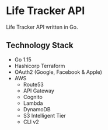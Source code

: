 # Life Tracker API
Life Tracker API written in Go.

## Technology Stack
- Go 1.15
- Hashicorp Terraform
- OAuth2 (Google, Facebook & Apple)
- AWS
  - Route53
  - API Gateway
  - Cognito
  - Lambda
  - DynamoDB
  - S3 Intelligent Tier
  - CLI v2
